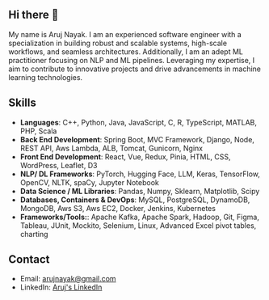 ## Hi there 👋

My name is Aruj Nayak. I am an experienced software engineer with a specialization in building robust and scalable systems, high-scale workflows, and seamless architectures. Additionally, I am an adept ML practitioner focusing on NLP and ML pipelines. Leveraging my expertise, I aim to contribute to innovative projects and drive advancements in machine learning technologies.

## Skills
- **Languages**: C++, Python, Java, JavaScript, C, R, TypeScript, MATLAB, PHP, Scala
- **Back End Development**: Spring Boot, MVC Framework, Django, Node, REST API, Aws Lambda, ALB, Tomcat, Gunicorn, Nginx
- **Front End Development**: React, Vue, Redux, Pinia, HTML, CSS, WordPress, Leaflet, D3
- **NLP/ DL Frameworks**: PyTorch, Hugging Face, LLM, Keras, TensorFlow, OpenCV, NLTK, spaCy, Jupyter Notebook
- **Data Science / ML Libraries**: Pandas, Numpy, Sklearn, Matplotlib, Scipy
- **Databases, Containers & DevOps**: MySQL, PostgreSQL, DynamoDB, MongoDB, Aws S3, Aws EC2, Docker, Jenkins, Kubernetes
- **Frameworks/Tools:**: Apache Kafka, Apache Spark, Hadoop, Git, Figma, Tableau, JUnit, Mockito, Selenium, Linux, Advanced Excel pivot tables, charting


## Contact
- Email: [arujnayak@gmail.com](mailto:arujnayak@gmail.com)
- LinkedIn: [Aruj's LinkedIn](https://www.linkedin.com/in/aruj-nayak-873187191/)

<!--
**arujthecurator/arujthecurator** is a ✨ _special_ ✨ repository because its `README.md` (this file) appears on your GitHub profile.

Here are some ideas to get you started:

- 🔭 I’m currently working on ...
- 🌱 I’m currently learning ...
- 👯 I’m looking to collaborate on ...
- 🤔 I’m looking for help with ...
- 💬 Ask me about ...
- 📫 How to reach me: ...
- 😄 Pronouns: ...
- ⚡ Fun fact: ...
-->
